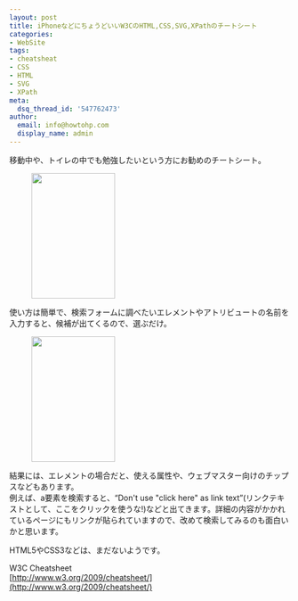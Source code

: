 ```yaml
---
layout: post
title: iPhoneなどにちょうどいいW3CのHTML,CSS,SVG,XPathのチートシート
categories:
- WebSite
tags:
- cheatsheat
- CSS
- HTML
- SVG
- XPath
meta:
  dsq_thread_id: '547762473'
author:
  email: info@howtohp.com
  display_name: admin
---
```

移動中や、トイレの中でも勉強したいという方にお勧めのチートシート。

<figure class="bordered">
<img src="http://howtohp.com/wp/wp-content/uploads/2009/11/w3c-cheatsheet_autocomplete1-e1292112525420.jpg" alt="" title="W3C Cheat Sheet:1" width="150" height="225" class="alignleft size-full wp-image-131" /><br />
</figure>

使い方は簡単で、検索フォームに調べたいエレメントやアトリビュートの名前を入力すると、候補が出てくるので、選ぶだけ。

<figure class="bordered">
<img src="http://howtohp.com/wp/wp-content/uploads/2009/11/w3c-cheatsheat-e1292112450202.jpg" alt="" title="Cheat Sheet:2" width="150" height="225" class="alignleft size-full wp-image-130" /><br />
</figure>

結果には、エレメントの場合だと、使える属性や、ウェブマスター向けのチップスなどもあります。  
例えば、a要素を検索すると、<q>Don't use "click here" as link text</q>(リンクテキストとして、ここをクリックを使うな!)などと出てきます。詳細の内容がかかれているページにもリンクが貼られていますので、改めて検索してみるのも面白いかと思います。

HTML5やCSS3などは、まだないようです。

W3C Cheatsheet  
[http://www.w3.org/2009/cheatsheet/](http://www.w3.org/2009/cheatsheet/)
